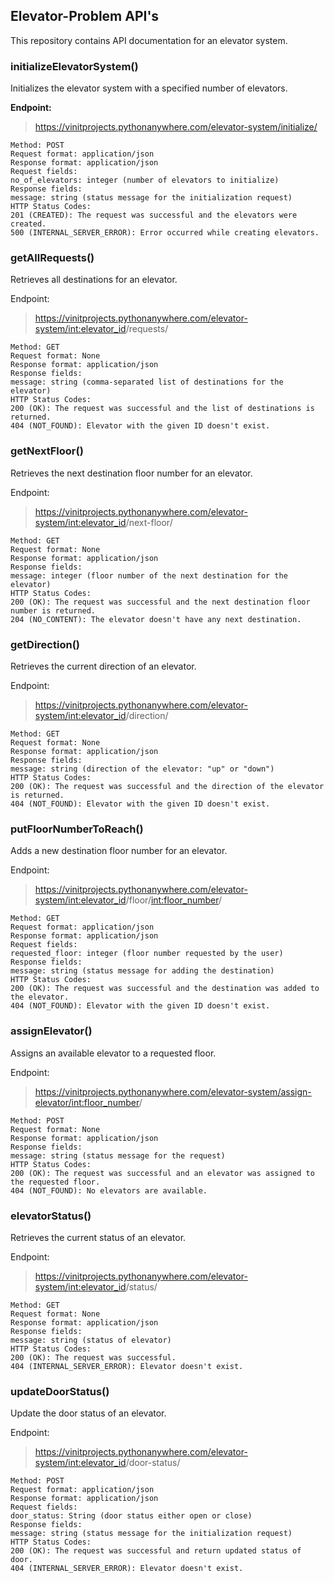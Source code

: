 ## Elevator-Problem API's

This repository contains API documentation for an elevator system.

### initializeElevatorSystem()

Initializes the elevator system with a specified number of elevators.

**Endpoint:**
> https://vinitprojects.pythonanywhere.com/elevator-system/initialize/

```
Method: POST
Request format: application/json
Response format: application/json
Request fields:
no_of_elevators: integer (number of elevators to initialize)
Response fields:
message: string (status message for the initialization request)
HTTP Status Codes:
201 (CREATED): The request was successful and the elevators were created.
500 (INTERNAL_SERVER_ERROR): Error occurred while creating elevators.
```

### getAllRequests()

Retrieves all destinations for an elevator.

Endpoint:
> https://vinitprojects.pythonanywhere.com/elevator-system/<int:elevator_id>/requests/
```
Method: GET
Request format: None
Response format: application/json
Response fields:
message: string (comma-separated list of destinations for the elevator)
HTTP Status Codes:
200 (OK): The request was successful and the list of destinations is returned.
404 (NOT_FOUND): Elevator with the given ID doesn't exist.
```

### getNextFloor()

Retrieves the next destination floor number for an elevator.

Endpoint:
> https://vinitprojects.pythonanywhere.com/elevator-system/<int:elevator_id>/next-floor/
```
Method: GET
Request format: None
Response format: application/json
Response fields:
message: integer (floor number of the next destination for the elevator)
HTTP Status Codes:
200 (OK): The request was successful and the next destination floor number is returned.
204 (NO_CONTENT): The elevator doesn't have any next destination.
```
### getDirection()

Retrieves the current direction of an elevator.

Endpoint:
> https://vinitprojects.pythonanywhere.com/elevator-system/<int:elevator_id>/direction/
```
Method: GET
Request format: None
Response format: application/json
Response fields:
message: string (direction of the elevator: "up" or "down")
HTTP Status Codes:
200 (OK): The request was successful and the direction of the elevator is returned.
404 (NOT_FOUND): Elevator with the given ID doesn't exist.
```
### putFloorNumberToReach()

Adds a new destination floor number for an elevator.

Endpoint:
> https://vinitprojects.pythonanywhere.com/elevator-system/<int:elevator_id>/floor/<int:floor_number>/
```
Method: GET
Request format: application/json
Response format: application/json
Request fields:
requested_floor: integer (floor number requested by the user)
Response fields:
message: string (status message for adding the destination)
HTTP Status Codes:
200 (OK): The request was successful and the destination was added to the elevator.
404 (NOT_FOUND): Elevator with the given ID doesn't exist.
```
### assignElevator()

Assigns an available elevator to a requested floor.

Endpoint: 
> https://vinitprojects.pythonanywhere.com/elevator-system/assign-elevator/<int:floor_number>/
```
Method: POST
Request format: None
Response format: application/json
Response fields:
message: string (status message for the request)
HTTP Status Codes:
200 (OK): The request was successful and an elevator was assigned to the requested floor.
404 (NOT_FOUND): No elevators are available.
```
### elevatorStatus()

Retrieves the current status of an elevator.

Endpoint: 
> https://vinitprojects.pythonanywhere.com/elevator-system/<int:elevator_id>/status/
```
Method: GET
Request format: None
Response format: application/json
Response fields:
message: string (status of elevator)
HTTP Status Codes:
200 (OK): The request was successful.
404 (INTERNAL_SERVER_ERROR): Elevator doesn't exist.
```

### updateDoorStatus()

Update the door status of an elevator.

Endpoint: 
> https://vinitprojects.pythonanywhere.com/elevator-system/<int:elevator_id>/door-status/
```
Method: POST
Request format: application/json
Response format: application/json
Request fields:
door_status: String (door status either open or close)
Response fields:
message: string (status message for the initialization request)
HTTP Status Codes:
200 (OK): The request was successful and return updated status of door.
404 (INTERNAL_SERVER_ERROR): Elevator doesn't exist.
```

